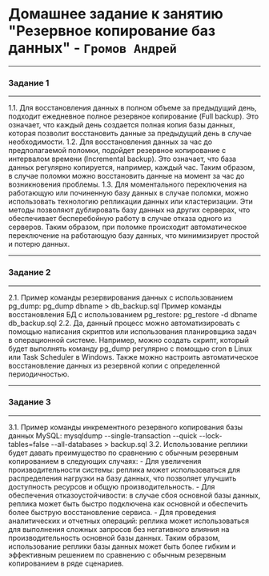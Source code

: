 # Домашнее задание к занятию "Резервное копирование баз данных" - `Громов Андрей`

---

### Задание 1

---
1.1. Для восстановления данных в полном объеме за предыдущий день, подходит ежедневное полное         резервное копирование (Full backup). Это означает, что каждый день создается полная копия базы данных, которая позволит восстановить данные за предыдущий день в случае необходимости.
1.2. Для восстановления данных за час до предполагаемой поломки, подойдет резервное копирование с интервалом времени (Incremental backup). Это означает, что база данных регулярно копируется, например, каждый час. Таким образом, в случае поломки можно восстановить данные на момент за час до возникновения проблемы.
1.3. Для моментального переключения на работающую или починенную базу данных в случае поломки, можно использовать технологию репликации данных или кластеризации. Эти методы позволяют дублировать базу данных на других серверах, что обеспечивает бесперебойную работу в случае отказа одного из серверов. Таким образом, при поломке происходит автоматическое переключение на работающую базу данных, что минимизирует простой и потерю данных.

---


### Задание 2

---

2.1. Пример команды резервирования данных с использованием pg_dump:
	pg_dump dbname > db_backup.sql
     Пример команды восстановления БД с использованием pg_restore:
	pg_restore -d dbname db_backup.sql
2.2. Да, данный процесс можно автоматизировать с помощью написания скриптов или использования планировщика задач в операционной системе. Например, можно создать скрипт,
	который будет выполнять команду pg_dump регулярно с помощью cron в Linux или Task Scheduler в Windows. Также можно настроить автоматическое восстановление 
	данных из резервной копии с определенной периодичностью.

---

### Задание 3

---

3.1. Пример команды инкрементного резервного копирования базы данных MySQL:
	mysqldump --single-transaction --quick --lock-tables=false --all-databases > backup.sql
3.2. Использование реплики будет давать преимущество по сравнению с обычным резервным копированием в следующих случаях:
	- Для увеличения производительности системы: реплика может использоваться для распределения нагрузки на базу данных, 
	что позволяет улучшить доступность ресурсов и общую производительность.
	- Для обеспечения отказоустойчивости: в случае сбоя основной базы данных, реплика может быть быстро подключена как основной 
	и обеспечить более быструю восстановление сервиса.
	- Для проведения аналитических и отчетных операций: реплика может использоваться для выполнения сложных запросов без негативного 
	влияния на производительность основной базы данных.
    Таким образом, использование реплики базы данных может быть более гибким и эффективным решением по сравнению с обычным резервным копированием в ряде сценариев.